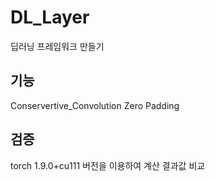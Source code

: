 # DL_Layer
딥러닝 프레임워크 만들기

## 기능
Conservertive_Convolution
Zero Padding

## 검증
torch 1.9.0+cu111 버전을 이용하여 계산 결과값 비교

